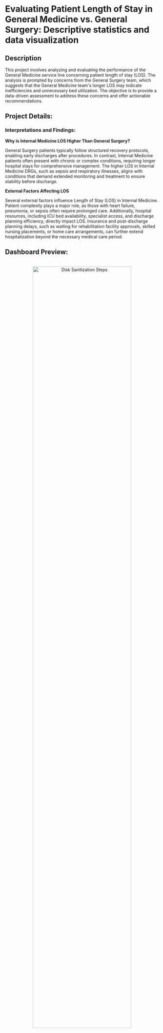 <h1>Evaluating Patient Length of Stay in General Medicine vs. General Surgery: Descriptive statistics and data visualization</h1>

<h2>Description</h2>
This project involves analyzing and evaluating the performance of the General Medicine service line concerning patient length of stay (LOS). The analysis is prompted by concerns from the General Surgery team, which suggests that the General Medicine team's longer LOS may indicate inefficiencies and unnecessary bed utilization. The objective is to provide a data-driven assessment to address these concerns and offer actionable recommendations.
<br />

<h2>Project Details:</h2>

<h3>Interpretations and Findings:</h3>


<b>Why is Internal Medicine LOS Higher Than General Surgery?</b>
<p>General Surgery patients typically follow structured recovery protocols, enabling early discharges after procedures. In contrast, Internal Medicine patients often present with chronic or complex conditions, requiring longer hospital stays for comprehensive management. The higher LOS in Internal Medicine DRGs, such as sepsis and respiratory illnesses, aligns with conditions that demand extended monitoring and treatment to ensure stability before discharge.</p>


<b>External Factors Affecting LOS</b>
<p>Several external factors influence Length of Stay (LOS) in Internal Medicine. Patient complexity plays a major role, as those with heart failure, pneumonia, or sepsis often require prolonged care. Additionally, hospital resources, including ICU bed availability, specialist access, and discharge planning efficiency, directly impact LOS. Insurance and post-discharge planning delays, such as waiting for rehabilitation facility approvals, skilled nursing placements, or home care arrangements, can further extend hospitalization beyond the necessary medical care period.
</p>


<h2>Dashboard Preview:</h2>
<p align="center"><br/>
<img src="https://i.imgur.com/HIIk6Yo.png" height="80%" width="80%" alt="Disk Sanitization Steps"/>
<br />

<h2>Demonstrations:</h2>

### [Presentation](https://docs.google.com/presentation/d/e/2PACX-1vShiCsjDTAdge88uwRS58o_xYmEwKyFasndF-w4Rsehxi_Xtu4Jnhz4K-JiRuVEA6Aa3-cxb1Xbk7XG/pub?start=false&loop=false&delayms=3000)
### [YouTube Demonstration](https://youtu.be/7eJexJVCqJo)

<h2>Utilities Used</h2>

- <b>Microsoft Excel</b> 
- <b>Microsoft Power BI</b>
- <b>Google Slides</b>

<h2>Environments Used </h2>

- <b>Windows 11</b> (24H2)



<!--
 ```diff
- text in red
+ text in green
! text in orange
# text in gray
@@ text in purple (and bold)@@
```
--!>
